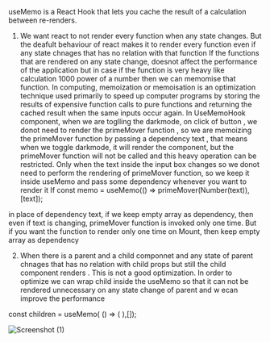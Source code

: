 useMemo is a React Hook that lets you cache the result of a calculation between re-renders.

1. We want react to not render every function when any state changes.
   But the deafult behaviour of react makes it to render every function even if any state chnages that has no relation with that function
   If the functions that are rendered on any state change, doesnot affect the performance of the application but in case if the function is very heavy like calculation 1000 power of a number
   then we can memomise that function.
   In computing, memoization or memoisation is an optimization technique used primarily to
   speed up computer programs by storing the results of expensive function calls to pure functions
   and returning the cached result when the same inputs occur again.
   In UseMemoHook component, when we are toglling the darkmode, on click of button , we donot need to render the primeMover function ,
   so we are memoizing the primeMover function by passing a dependency text , that means when we toggle darkmode, it will render the component, but the
   primeMover function will not be called and this heavy operation can be restricted.
   Only when the text inside the input box changes so we donot need to perform the rendering of primeMover function, so we keep it inside useMemo and pass some dependency whenever you want to render it
   If
   const memo = useMemo(() => primeMover(Number(text)), [text]);

in place of dependency text, if we keep empty array as dependency, then even if text is changing, primeMover function is invoked only one time.
But if you want the function to render only one time on Mount, then keep empty array as dependency

2. When there is a parent and a child componnet and any state of parent chnages that has no relation with child props but still the child component renders .
   This is not a good optimization.
   In order to optimize we can wrap child inside the useMemo so that it can not be rendered unnecessary on any state change of parent and w ecan improve the performance

const children = useMemo(
() => (
<ChildComponent childState={childState} setChildState={setChildState} />
),[]);


![Screenshot (1)](https://github.com/sahil1si18ec083/UseMemo-UseRef-UseCallBack/assets/103936307/f110e074-8e2d-4451-9a39-cf3a93f07493)
